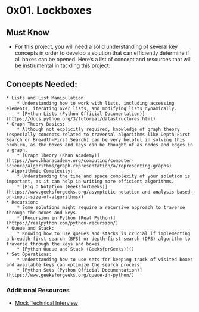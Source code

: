 # 0x01. Lockboxes

## Must Know
* For this project, you will need a solid understanding of several key concepts in order to develop a solution that can efficiently determine if all boxes can be opened. Here’s a list of concept and resources that will be instrumental in tackling this project:
## Concepts Needed:
    * Lists and List Manipulation:
        * Understanding how to work with lists, including accessing elements, iterating over lists, and modifying lists dynamically.
        * [Python Lists (Python Official Documentation)](https://docs.python.org/3/tutorial/datastructures.html)
    * Graph Theory Basics:
        * Although not explicitly required, knowledge of graph theory (especially concepts related to traversal algorithms like Depth-First Search or Breadth-First Search) can be very helpful in solving this problem, as the boxes and keys can be thought of as nodes and edges in a graph.
        * [Graph Theory (Khan Academy)](https://www.khanacademy.org/computing/computer-science/algorithms/graph-representation/a/representing-graphs)
    * Algorithmic Complexity:
        * Understanding the time and space complexity of your solution is important, as it can help in writing more efficient algorithms.
        * [Big O Notation (GeeksforGeeks)](https://www.geeksforgeeks.org/asymptotic-notation-and-analysis-based-on-input-size-of-algorithms/)
    * Recursion:
        * Some solutions might require a recursive approach to traverse through the boxes and keys.
        * [Recursion in Python (Real Python)](https://realpython.com/python-recursion/)
    * Queue and Stack:
        * Knowing how to use queues and stacks is crucial if implementing a breadth-first search (BFS) or depth-first search (DFS) algorithm to traverse through the keys and boxes.
        * [Python Queue and Stack (GeeksforGeeks)]()
    * Set Operations:
        * Understanding how to use sets for keeping track of visited boxes and available keys can optimize the search process.
        * [Python Sets (Python Official Documentation)](https://www.geeksforgeeks.org/queue-in-python/)

### Additional Resources
* [Mock Technical Interview](https://www.youtube.com/watch?feature=shared&v=V8DGdPkBBxg)
